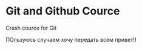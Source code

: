<h1> Git and Github Cource</h1>

Crash cource for Git

ПОльзуюсь случаем хочу передать всем привет!)